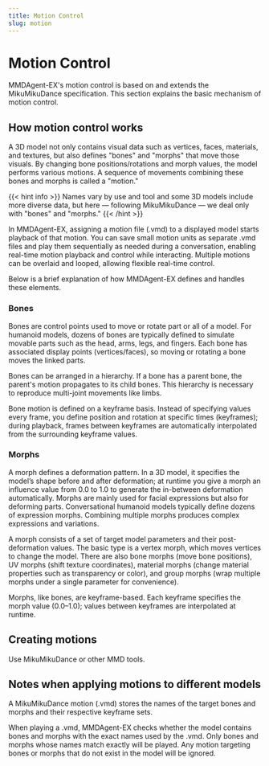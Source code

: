 ```yaml
---
title: Motion Control
slug: motion
---
```

# Motion Control

MMDAgent-EX's motion control is based on and extends the MikuMikuDance specification. This section explains the basic mechanism of motion control.

## How motion control works

A 3D model not only contains visual data such as vertices, faces, materials, and textures, but also defines "bones" and "morphs" that move those visuals. By changing bone positions/rotations and morph values, the model performs various motions. A sequence of movements combining these bones and morphs is called a "motion."

{{< hint info >}}
Names vary by use and tool and some 3D models include more diverse data, but here — following MikuMikuDance — we deal only with "bones" and "morphs."
{{< /hint >}}

In MMDAgent-EX, assigning a motion file (.vmd) to a displayed model starts playback of that motion. You can save small motion units as separate .vmd files and play them sequentially as needed during a conversation, enabling real-time motion playback and control while interacting. Multiple motions can be overlaid and looped, allowing flexible real-time control.

Below is a brief explanation of how MMDAgent-EX defines and handles these elements.

### Bones

Bones are control points used to move or rotate part or all of a model. For humanoid models, dozens of bones are typically defined to simulate movable parts such as the head, arms, legs, and fingers. Each bone has associated display points (vertices/faces), so moving or rotating a bone moves the linked parts.

Bones can be arranged in a hierarchy. If a bone has a parent bone, the parent's motion propagates to its child bones. This hierarchy is necessary to reproduce multi-joint movements like limbs.

Bone motion is defined on a keyframe basis. Instead of specifying values every frame, you define position and rotation at specific times (keyframes); during playback, frames between keyframes are automatically interpolated from the surrounding keyframe values.

### Morphs

A morph defines a deformation pattern. In a 3D model, it specifies the model’s shape before and after deformation; at runtime you give a morph an influence value from 0.0 to 1.0 to generate the in-between deformation automatically. Morphs are mainly used for facial expressions but also for deforming parts. Conversational humanoid models typically define dozens of expression morphs. Combining multiple morphs produces complex expressions and variations.

A morph consists of a set of target model parameters and their post-deformation values. The basic type is a vertex morph, which moves vertices to change the model. There are also bone morphs (move bone positions), UV morphs (shift texture coordinates), material morphs (change material properties such as transparency or color), and group morphs (wrap multiple morphs under a single parameter for convenience).

Morphs, like bones, are keyframe-based. Each keyframe specifies the morph value (0.0–1.0); values between keyframes are interpolated at runtime.

## Creating motions

Use MikuMikuDance or other MMD tools.

## Notes when applying motions to different models

A MikuMikuDance motion (.vmd) stores the names of the target bones and morphs and their respective keyframe sets.

When playing a .vmd, MMDAgent-EX checks whether the model contains bones and morphs with the exact names used by the .vmd. Only bones and morphs whose names match exactly will be played. Any motion targeting bones or morphs that do not exist in the model will be ignored.